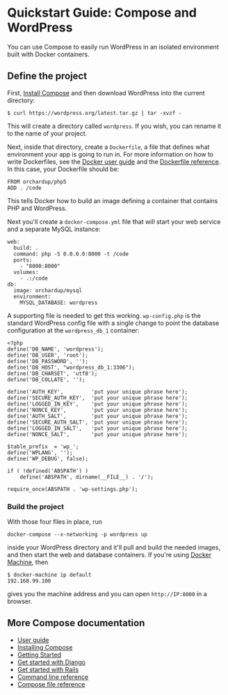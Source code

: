 <!--[metadata]>
+++
title = "Quickstart Guide: Compose and WordPress"
description = "Getting started with Compose and WordPress"
keywords = ["documentation, docs,  docker, compose, orchestration, containers"]
[menu.main]
parent="smn_workw_compose"
weight=6
+++
<![end-metadata]-->


# Quickstart Guide: Compose and WordPress

You can use Compose to easily run WordPress in an isolated environment built
with Docker containers.

## Define the project

First, [Install Compose](install.md) and then download WordPress into the
current directory:

    $ curl https://wordpress.org/latest.tar.gz | tar -xvzf -

This will create a directory called `wordpress`. If you wish, you can rename it
to the name of your project.

Next, inside that directory, create a `Dockerfile`, a file that defines what
environment your app is going to run in. For more information on how to write
Dockerfiles, see the
[Docker user guide](https://docs.docker.com/engine/userguide/dockerimages/#building-an-image-from-a-dockerfile) and the
[Dockerfile reference](https://docs.docker.com/engine/reference/builder/). In
this case, your Dockerfile should be:

    FROM orchardup/php5
    ADD . /code

This tells Docker how to build an image defining a container that contains PHP
and WordPress.

Next you'll create a `docker-compose.yml` file that will start your web service
and a separate MySQL instance:

    web:
      build: .
      command: php -S 0.0.0.0:8000 -t /code
      ports:
        - "8000:8000"
      volumes:
        - .:/code
    db:
      image: orchardup/mysql
      environment:
        MYSQL_DATABASE: wordpress

A supporting file is needed to get this working. `wp-config.php` is
the standard WordPress config file with a single change to point the database
configuration at the `wordpress_db_1` container:

    <?php
    define('DB_NAME', 'wordpress');
    define('DB_USER', 'root');
    define('DB_PASSWORD', '');
    define('DB_HOST', "wordpress_db_1:3306");
    define('DB_CHARSET', 'utf8');
    define('DB_COLLATE', '');

    define('AUTH_KEY',         'put your unique phrase here');
    define('SECURE_AUTH_KEY',  'put your unique phrase here');
    define('LOGGED_IN_KEY',    'put your unique phrase here');
    define('NONCE_KEY',        'put your unique phrase here');
    define('AUTH_SALT',        'put your unique phrase here');
    define('SECURE_AUTH_SALT', 'put your unique phrase here');
    define('LOGGED_IN_SALT',   'put your unique phrase here');
    define('NONCE_SALT',       'put your unique phrase here');

    $table_prefix  = 'wp_';
    define('WPLANG', '');
    define('WP_DEBUG', false);

    if ( !defined('ABSPATH') )
        define('ABSPATH', dirname(__FILE__) . '/');

    require_once(ABSPATH . 'wp-settings.php');

### Build the project

With those four files in place, run

    docker-compose --x-networking -p wordpress up

inside your WordPress directory and it'll pull and build the needed images,
and then start the web and database containers. If you're using
[Docker Machine](https://docs.docker.com/machine/), then

    $ docker-machine ip default
    192.168.99.100

gives you the machine address and you can open `http://IP:8000` in a browser.

## More Compose documentation

- [User guide](index.md)
- [Installing Compose](install.md)
- [Getting Started](gettingstarted.md)
- [Get started with Django](django.md)
- [Get started with Rails](rails.md)
- [Command line reference](./reference/index.md)
- [Compose file reference](compose-file.md)
